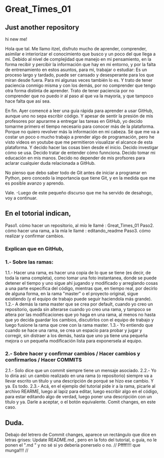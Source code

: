 # Great_Times_01
## Just another repository

hi new me!

Hola que tal. 
Me llamo itzel, disfruto mucho de aprender, comprender, asimilar e interiorizar el conocimiento que busco y un poco del que llega a mi.
Debido al nivel de complejidad que manejo en mi pensamiento, en la forma recibir y percibir la información que hay en mi entorno, y por la falta de entrenamiento en estos asuntos, para mi, trabajar o estudiar: Es un proceso largo y tardado, puede ser cansado y desesperante para los que miran desde fuera. 
Para mi algunas veces también lo es. 
Y trato de tener paciencia conmigo misma y con los demás, por no comprender que tengo otra forma distinta de aprender.
Trato de tener paciencia por no comprender que no puedo ir al paso al que va la mayoría, y que tampoco hace falta que así sea.

En fin. Ayer comencé a leer una guía rápida para aprender a usar GitHub, aunque uno no sepa escribir código.
Y apesar de sentir la presión de mis profesores por apurarme a entregar las tareas en GitHub, yo decido tomarme primero el tiempo necesario para conocer más de la plataforma. 
Porque no quiero revolver más la información en mi cabeza.
Sé que me va a costar un poco o mucho trabajo a prender algo de programación, pero he visto videos en youtube que me permitieron visualizar el alcance de esta plataforma. Y decido hacer las cosas bien desde el inicio. 
Decido investigar cómo se usa.
Decido tratar de entender cómo funnciona.
Decido tomar mi educación en mis manos.
Decido no depender de mis profsores para aclarar cualquier duda relacionada a GitHub.

No pienso que debo saber todo de Git antes de iniciar a programar en Python, pero concedo la importancia que tiene Git, y en la medida que me es posible avanzo y aprendo. 


Vale. 
-Luego de este pequeño discurso que me ha servido de desahogo, voy a continuar.

## En el totorial indican,
Paso1. cómo hacer un repositorio, al mío le llamé : Great_Times_01 
Paso2. cómo hacer una rama, a la mía le llamé : editando_readme
Paso3. cómo realizar y confirmar cambios.

### Explican que en GitHub, 

### 1.- Sobre las ramas:
1.1.- Hacer una rama, es hacer una copia de lo que se tiene (es decir, de toda la rama completa), como tomar una foto instantanea, donde se puede detener el tiempo y uno sigue ahí jugando y modificado y arreglando cosas a una parte específica del código, mientras que, en tiempo real, por decirlo de alguna forma, en la rama "master" o el proyecto original, sigue existiendo (y el equipo de trabajo puede seguir haciendola más grande). 
1.2.- A demás la rama master que se crea por default, cuando yo creo un repositorio, queda sin alterarse cuando yo creo una rama, y tampoco se altera por las modificaciones que yo haga en una rama, al menos no hasta que yo decida guardar los cambios, discutirlos con el equipo de trabajo y luego fusione la rama que cree con la rama master.
1.3.- Yo entiendo que cuando se hace una rama, se crea un espacio para probar y jugar y corregir, sin distraer a los demás, hasta que uno ya tiene una pequeña mejora o un pequeña modificación lista para exponersela al equipo.

### 2.- Sobre hacer y confirmar cambios / Hacer cambios y confirmarlos / Hacer COMMITS 
2.1.- Solo dice que un commit siempre tiene un mensaje asociado. 
2.2.- Yo lo diría así: un cambio realizado en una rama (o repositorio) siempre va a llevar escrito un titulo y una descripción de porqué se hizo ese cambio. Y ya. Es todo. 
2.3.- Acá, en el ejemplo del tutorial pide ir a la rama, picarle al archivo REARME, luego al lapiz para editar, luego escribir algo en el código, para estar editando algo de verdad, luego poner una descripción con un título y ya. Darle a aceptar, o el botón equivalente. Comit changes, en este caso.

## Duda.
Debajo del letrero de Commit changes, aparece un rectángulo que dice en letras grises: Update README.md , pero en la foto del tutorial, o guía, no le ponen el ".md " y no sé si yo debería ponerselo o no. 
// Pffff!!!! que munga!!!! //

